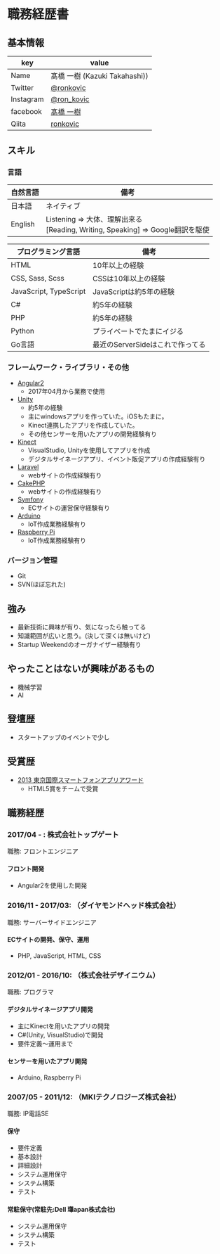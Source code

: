 # 職務経歴書

## 基本情報

|key|value|
|---|-----|
|Name|髙橋 一樹 (Kazuki Takahashi))|
|Twitter|[@ronkovic](https://twitter.com/ronkovic)|
|Instagram|[@ron_kovic](https://www.instagram.com/ron_kovic/)|
|facebook|[髙橋 一樹](https://www.facebook.com/takahashi.kazuki.5)|
|Qiita|[ronkovic](https://qiita.com/ronkovic)|

## スキル

### 言語

|自然言語|備考|
|---|---|
|日本語|ネイティブ|
|English|Listening => 大体、理解出来る <br> [Reading, Writing, Speaking] => Google翻訳を駆使|

|プログラミング言語|備考|
|---|---|
|HTML|10年以上の経験|
|CSS, Sass, Scss|CSSは10年以上の経験|
|JavaScript, TypeScript|JavaScriptは約5年の経験|
|C#|約5年の経験|
|PHP|約5年の経験|
|Python|プライベートでたまにイジる|
|Go言語|最近のServerSideはこれで作ってる|

### フレームワーク・ライブラリ・その他

- [Angular2](https://angular.io/)
  - 2017年04月から業務で使用
- [Unity](https://unity3d.com/jp/)
  - 約5年の経験
  - 主にwindowsアプリを作っていた。iOSもたまに。
  - Kinect連携したアプリを作成していた。
  - その他センサーを用いたアプリの開発経験有り
- [Kinect](https://developer.microsoft.com/ja-jp/windows/kinect)
  - VisualStudio, Unityを使用してアプリを作成
  - デジタルサイネージアプリ、イベント販促アプリの作成経験有り
- [Laravel](http://laravel.jp/)
  - webサイトの作成経験有り
- [CakePHP](https://cakephp.org/jp)
  - webサイトの作成経験有り
- [Symfony](https://symfony.com/)
  - ECサイトの運営保守経験有り
- [Arduino](https://www.arduino.cc/)
  - IoT作成業務経験有り
- [Raspberry Pi](https://www.raspberrypi.org/)
  - IoT作成業務経験有り

### バージョン管理
- Git
- SVN(ほぼ忘れた)

## 強み
- 最新技術に興味が有り、気になったら触ってる
- 知識範囲が広いと思う。(決して深くは無いけど)
- Startup Weekendのオーガナイザー経験有り

## やったことはないが興味があるもの
- 機械学習
- AI

## 登壇歴
- スタートアップのイベントで少し

## 受賞歴
- [2013 東京国際スマートフォンアプリアワード](https://www.mcf.or.jp/tspaa/2013winner.html)
  - HTML5賞をチームで受賞

<!-- ## 執筆歴 -->

<!-- ### 商業 -->

<!-- ### 同人 -->

## 職務経歴

### 2017/04 - : 株式会社トップゲート

職務: フロントエンジニア

#### フロント開発
- Angular2を使用した開発

### 2016/11 - 2017/03: （ダイヤモンドヘッド株式会社）

職務: サーバーサイドエンジニア

#### ECサイトの開発、保守、運用
- PHP, JavaScript, HTML, CSS

### 2012/01 - 2016/10: （株式会社デザイニウム）

職務: プログラマ

#### デジタルサイネージアプリ開発
- 主にKinectを用いたアプリの開発
- C#(Unity, VisualStudio)で開発
- 要件定義〜運用まで

#### センサーを用いたアプリ開発
- Arduino, Raspberry Pi

### 2007/05 - 2011/12: （MKIテクノロジーズ株式会社）

職務: IP電話SE

#### 保守
- 要件定義
- 基本設計
- 詳細設計
- システム運用保守
- システム構築
- テスト

#### 常駐保守(常駐先:Dell 㻶apan株式会社)

- システム運用保守
- システム構築
- テスト
